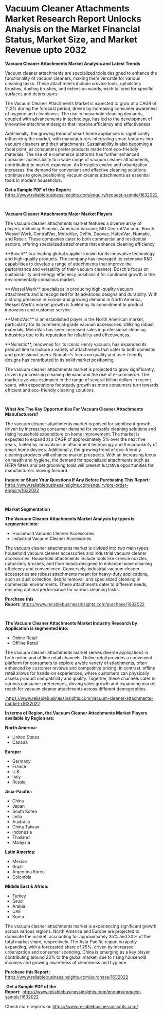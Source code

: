 <p><h1>Vacuum Cleaner Attachments Market Research Report Unlocks Analysis on the Market Financial Status, Market Size, and Market Revenue upto 2032</h1></p><p><strong>Vacuum Cleaner Attachments Market Analysis and Latest Trends</strong></p>
<p><p>Vacuum cleaner attachments are specialized tools designed to enhance the functionality of vacuum cleaners, making them versatile for various cleaning tasks. These attachments include crevice tools, upholstery brushes, dusting brushes, and extension wands, each tailored for specific surfaces and debris types. </p><p>The Vacuum Cleaner Attachments Market is expected to grow at a CAGR of 11.2% during the forecast period, driven by increasing consumer awareness of hygiene and cleanliness. The rise in household cleaning demands, coupled with advancements in technology, has led to the development of innovative attachment designs that improve efficiency and effectiveness. </p><p>Additionally, the growing trend of smart home appliances is significantly influencing the market, with manufacturers integrating smart features into vacuum cleaners and their attachments. Sustainability is also becoming a focal point, as consumers prefer products made from eco-friendly materials. The rise of e-commerce platforms has further enhanced consumer accessibility to a wide range of vacuum cleaner attachments, contributing to market expansion. As lifestyles evolve and urbanization increases, the demand for convenient and effective cleaning solutions continues to grow, positioning vacuum cleaner attachments as essential tools in modern households.</p></p>
<p><strong>Get a Sample PDF of the Report:&nbsp;</strong> <a href="https://www.reliablebusinessinsights.com/enquiry/request-sample/1632022?utm_campaign=3003&utm_medium=2&utm_source=Github&utm_content=ia&utm_term=10042025&utm_id=vacuum-cleaner-attachments">https://www.reliablebusinessinsights.com/enquiry/request-sample/1632022</a></p>
<p>&nbsp;</p>
<p><strong>Vacuum Cleaner Attachments Major Market Players</strong></p>
<p><p>The vacuum cleaner attachments market features a diverse array of players, including Sicomin, American Vacuum, MD Central Vacuum, Bosch, Wessel·Werk, CentralVac, MetroVac, Delfin, Duovac, HafcoVac, Numatic, and Rexair. These companies cater to both commercial and residential sectors, offering specialized attachments that enhance cleaning efficiency.</p><p>**Bosch** is a leading global supplier known for its innovative technology and high-quality products. The company has leveraged its extensive R&D capabilities to develop a range of attachments that improve the performance and versatility of their vacuum cleaners. Bosch's focus on sustainability and energy efficiency positions it for continued growth in the environmentally conscious market.</p><p>**Wessel·Werk** specializes in producing high-quality vacuum attachments and is recognized for its advanced designs and durability. With a strong presence in Europe and growing demand in North America, Wessel·Werk's market growth is fueled by its commitment to product innovation and customer service.</p><p>**MetroVac** is an established player in the North American market, particularly for its commercial-grade vacuum accessories. Utilizing robust materials, MetroVac has seen increased sales in professional cleaning industries due to its reputation for reliability and effectiveness. </p><p>**Numatic**, renowned for its iconic Henry vacuum, has expanded its product line to include a variety of attachments that cater to both domestic and professional users. Numatic's focus on quality and user-friendly designs has contributed to its solid market positioning.</p><p>The vacuum cleaner attachments market is projected to grow significantly, driven by increasing cleaning demand and the rise of e-commerce. The market size was estimated in the range of several billion dollars in recent years, with expectations for steady growth as more consumers turn towards efficient and eco-friendly cleaning solutions.</p></p>
<p>&nbsp;</p>
<p><strong>What Are The Key Opportunities For Vacuum Cleaner Attachments Manufacturers?</strong></p>
<p><p>The vacuum cleaner attachments market is poised for significant growth, driven by increasing consumer demand for versatile cleaning solutions and rising household expenditure on home improvement. The market is expected to expand at a CAGR of approximately 5% over the next five years, fueled by innovations in attachment technology and the popularity of smart home devices. Additionally, the growing trend of eco-friendly cleaning products will enhance market prospects. With an increasing focus on health and hygiene, the demand for specialized attachments such as HEPA filters and pet grooming tools will present lucrative opportunities for manufacturers moving forward.</p></p>
<p><strong>Inquire or Share Your Questions If Any Before Purchasing This Report:</strong> <a href="https://www.reliablebusinessinsights.com/enquiry/pre-order-enquiry/1632022?utm_campaign=3003&utm_medium=2&utm_source=Github&utm_content=ia&utm_term=10042025&utm_id=vacuum-cleaner-attachments">https://www.reliablebusinessinsights.com/enquiry/pre-order-enquiry/1632022</a></p>
<p>&nbsp;</p>
<p><strong>Market Segmentation</strong></p>
<p><strong>The Vacuum Cleaner Attachments Market Analysis by types is segmented into:</strong></p>
<p><ul><li>Household Vacuum Cleaner Accessories</li><li>Industrial Vacuum Cleaner Accessories</li></ul></p>
<p><p>The vacuum cleaner attachments market is divided into two main types: household vacuum cleaner accessories and industrial vacuum cleaner accessories. Household attachments include tools like crevice nozzles, upholstery brushes, and floor heads designed to enhance home cleaning efficiency and convenience. Conversely, industrial vacuum cleaner accessories are robust attachments meant for heavy-duty applications, such as dust collection, debris removal, and specialized cleaning in commercial environments. These attachments cater to different needs, ensuring optimal performance for various cleaning tasks.</p></p>
<p><strong>Purchase this Report:&nbsp;</strong><a href="https://www.reliablebusinessinsights.com/purchase/1632022?utm_campaign=3003&utm_medium=2&utm_source=Github&utm_content=ia&utm_term=10042025&utm_id=vacuum-cleaner-attachments">https://www.reliablebusinessinsights.com/purchase/1632022</a></p>
<p>&nbsp;</p>
<p><strong>The Vacuum Cleaner Attachments Market Industry Research by Application is segmented into:</strong></p>
<p><ul><li>Online Retail</li><li>Offline Retail</li></ul></p>
<p><p>The vacuum cleaner attachments market serves diverse applications in both online and offline retail channels. Online retail provides a convenient platform for consumers to explore a wide variety of attachments, often enhanced by customer reviews and competitive pricing. In contrast, offline retail allows for hands-on experiences, where customers can physically assess product compatibility and quality. Together, these channels cater to various consumer preferences, driving sales growth and expanding market reach for vacuum cleaner attachments across different demographics.</p></p>
<p><a href="https://www.reliablebusinessinsights.com/vacuum-cleaner-attachments-market-r1632022?utm_campaign=3003&utm_medium=2&utm_source=Github&utm_content=ia&utm_term=10042025&utm_id=vacuum-cleaner-attachments">&nbsp;https://www.reliablebusinessinsights.com/vacuum-cleaner-attachments-market-r1632022</a></p>
<p><strong>In terms of Region, the Vacuum Cleaner Attachments Market Players available by Region are:</strong></p>
<p>
    <p> <strong> North America: </strong>
        <ul>
            <li>United States</li>
            <li>Canada</li>
        </ul>
        </p> 
    <p> <strong> Europe: </strong>
        <ul>
            <li>Germany</li>
            <li>France</li>
            <li>U.K.</li>
            <li>Italy</li>
            <li>Russia</li>
        </ul>
        </p> 
    <p> <strong> Asia-Pacific: </strong>
        <ul>
            <li>China</li>
            <li>Japan</li>
            <li>South Korea</li>
            <li>India</li>
            <li>Australia</li>
            <li>China Taiwan</li>
            <li>Indonesia</li>
            <li>Thailand</li>
            <li>Malaysia</li>
        </ul>
        </p> 
    <p> <strong> Latin America: </strong>
        <ul>
            <li>Mexico</li>
            <li>Brazil</li>
            <li>Argentina Korea</li>
            <li>Colombia</li>
        </ul>
        </p> 
    <p> <strong> Middle East & Africa: </strong>
        <ul>
            <li>Turkey</li>
            <li>Saudi</li>
            <li>Arabia</li>
            <li>UAE</li>
            <li>Korea</li>
        </ul>
    </p>
    </p>
<p><p>The vacuum cleaner attachments market is experiencing significant growth across various regions. North America and Europe are projected to dominate the market, accounting for approximately 35% and 30% of the total market share, respectively. The Asia-Pacific region is rapidly expanding, with a forecasted share of 25%, driven by increased urbanization and consumer spending. China is emerging as a key player, contributing around 20% to the global market, due to rising household incomes and growing awareness of cleanliness and hygiene.</p></p>
<p><strong>Purchase this Report: </strong><a href="https://www.reliablebusinessinsights.com/purchase/1632022?utm_campaign=3003&utm_medium=2&utm_source=Github&utm_content=ia&utm_term=10042025&utm_id=vacuum-cleaner-attachments">https://www.reliablebusinessinsights.com/purchase/1632022</a></p>
<p>&nbsp;<strong>Get a Sample PDF of the Report:&nbsp;&nbsp;</strong><a href="https://www.reliablebusinessinsights.com/enquiry/request-sample/1632022?utm_campaign=3003&utm_medium=2&utm_source=Github&utm_content=ia&utm_term=10042025&utm_id=vacuum-cleaner-attachments">https://www.reliablebusinessinsights.com/enquiry/request-sample/1632022</a></p>
<p><strong></strong></p>
<p>Check more reports on <a href="https://www.reliablebusinessinsights.com/?utm_campaign=3003&utm_medium=2&utm_source=Github&utm_content=ia&utm_term=10042025&utm_id=vacuum-cleaner-attachments">https://www.reliablebusinessinsights.com/</a></p>